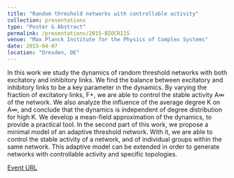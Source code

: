 ```yaml
---
title: "Random threshold networks with controllable activity"
collection: presentations
type: "Poster & Abstract"
permalink: /presentations/2015-BIOCRI15
venue: "Max Planck Institute for the Physics of Complex Systems"
date: 2015-04-07
location: "Dresden, DE"
---
```


In this work we study the dynamics of random threshold networks with both excitatory and inhibitory links. We find the balance between excitatory and inhibitory links to be a key parameter in the dynamics. By varying the fraction of excitatory links, F+, we are able to control the stable activity A∞ of the network. We also analyze the influence of the average degree K on A∞, and conclude that the dynamics is independent of degree distribution for high K. We develop a mean-field approximation of the dynamics, to provide a practical tool. In the second part of this work, we propose a minimal model of an adaptive threshold network. With it, we are able to control the stable activity of a network, and of individual groups within the same network. This adaptive model can be extended in order to generate networks with controllable activity and specific topologies.

[Event URL](https://www.pks.mpg.de/~biocri15/)
